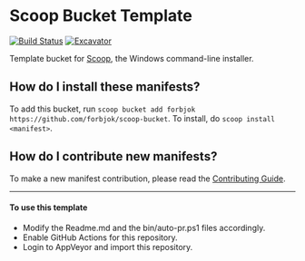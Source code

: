 # Scoop Bucket Template

[![Build Status](https://ci.appveyor.com/api/projects/status/hh22muaykird5rfo?svg=true)](https://ci.appveyor.com/project/forbjok/scoop-bucket "Build Status") [![Excavator](https://github.com/forbjok/scoop-bucket/actions/workflows/excavator.yml/badge.svg)](https://github.com/forbjok/scoop-bucket/actions/workflows/excavator.yml)

Template bucket for [Scoop](https://scoop.sh), the Windows command-line installer.

How do I install these manifests?
---------------------------------

To add this bucket, run `scoop bucket add forbjok https://github.com/forbjok/scoop-bucket`. To install, do `scoop install <manifest>`.

How do I contribute new manifests?
----------------------------------

To make a new manifest contribution, please read the [Contributing Guide](https://github.com/ScoopInstaller/.github/blob/main/.github/CONTRIBUTING.md).

----

#### To use this template

- Modify the Readme.md and the bin/auto-pr.ps1 files accordingly.
- Enable GitHub Actions for this repository.
- Login to AppVeyor and import this repository.
